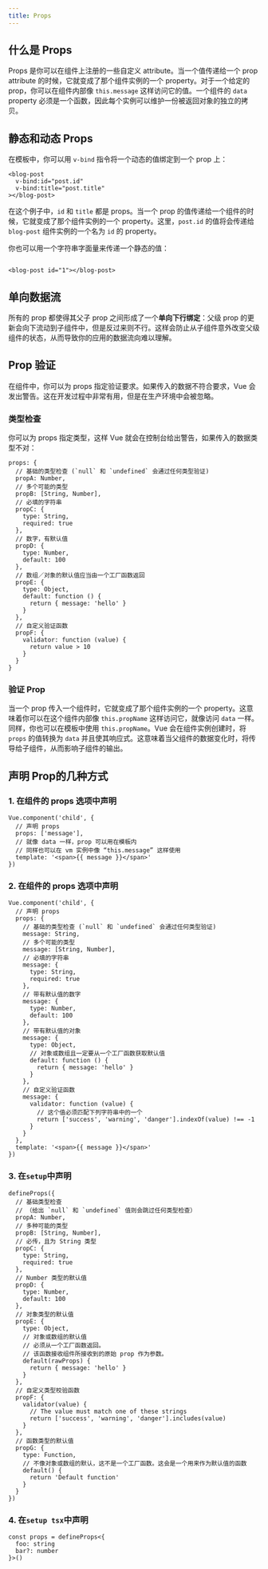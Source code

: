 ```yaml
---
title: Props
---
```


## 什么是 Props

Props 是你可以在组件上注册的一些自定义 attribute。当一个值传递给一个 prop attribute 的时候，它就变成了那个组件实例的一个 property。对于一个给定的 prop，你可以在组件内部像 `this.message` 这样访问它的值。一个组件的 `data` property 必须是一个函数，因此每个实例可以维护一份被返回对象的独立的拷贝。

## 静态和动态 Props

在模板中，你可以用 `v-bind` 指令将一个动态的值绑定到一个 prop 上：

```tsx
<blog-post
  v-bind:id="post.id"
  v-bind:title="post.title"
></blog-post>
```

在这个例子中，`id` 和 `title` 都是 props。当一个 prop 的值传递给一个组件的时候，它就变成了那个组件实例的一个 property。这里，`post.id` 的值将会传递给 `blog-post` 组件实例的一个名为 `id` 的 property。

你也可以用一个字符串字面量来传递一个静态的值：

```tsx

<blog-post id="1"></blog-post>
```

## 单向数据流

所有的 prop 都使得其父子 prop 之间形成了一个**单向下行绑定**：父级 prop 的更新会向下流动到子组件中，但是反过来则不行。这样会防止从子组件意外改变父级组件的状态，从而导致你的应用的数据流向难以理解。

## Prop 验证

在组件中，你可以为 props 指定验证要求。如果传入的数据不符合要求，Vue 会发出警告。这在开发过程中非常有用，但是在生产环境中会被忽略。

### 类型检查

你可以为 props 指定类型，这样 Vue 就会在控制台给出警告，如果传入的数据类型不对：

```tsx
props: {
  // 基础的类型检查 (`null` 和 `undefined` 会通过任何类型验证)
  propA: Number,
  // 多个可能的类型
  propB: [String, Number],
  // 必填的字符串
  propC: {
    type: String,
    required: true
  },
  // 数字，有默认值
  propD: {
    type: Number,
    default: 100
  },
  // 数组／对象的默认值应当由一个工厂函数返回
  propE: {
    type: Object,
    default: function () {
      return { message: 'hello' }
    }
  },
  // 自定义验证函数
  propF: {
    validator: function (value) {
      return value > 10
    }
  }
}
```

### 验证 Prop

当一个 prop 传入一个组件时，它就变成了那个组件实例的一个 property。这意味着你可以在这个组件内部像 `this.propName` 这样访问它，就像访问 `data` 一样。同样，你也可以在模板中使用 `this.propName`。Vue 会在组件实例创建时，将 `props` 的值转换为 `data` 并且使其响应式。这意味着当父组件的数据变化时，将传导给子组件，从而影响子组件的输出。

## 声明 Prop的几种方式

### 1. 在组件的 props 选项中声明

```tsx
Vue.component('child', {
  // 声明 props
  props: ['message'],
  // 就像 data 一样，prop 可以用在模板内
  // 同样也可以在 vm 实例中像 “this.message” 这样使用
  template: '<span>{{ message }}</span>'
})
```

### 2. 在组件的 props 选项中声明

```tsx
Vue.component('child', {
  // 声明 props
  props: {
    // 基础的类型检查 (`null` 和 `undefined` 会通过任何类型验证)
    message: String,
    // 多个可能的类型
    message: [String, Number],
    // 必填的字符串
    message: {
      type: String,
      required: true
    },
    // 带有默认值的数字
    message: {
      type: Number,
      default: 100
    },
    // 带有默认值的对象
    message: {
      type: Object,
      // 对象或数组且一定要从一个工厂函数获取默认值
      default: function () {
        return { message: 'hello' }
      }
    },
    // 自定义验证函数
    message: {
      validator: function (value) {
        // 这个值必须匹配下列字符串中的一个
        return ['success', 'warning', 'danger'].indexOf(value) !== -1
      }
    }
  },
  template: '<span>{{ message }}</span>'
})
```

### 3. 在`setup`中声明

```tsx
defineProps({
  // 基础类型检查
  // （给出 `null` 和 `undefined` 值则会跳过任何类型检查）
  propA: Number,
  // 多种可能的类型
  propB: [String, Number],
  // 必传，且为 String 类型
  propC: {
    type: String,
    required: true
  },
  // Number 类型的默认值
  propD: {
    type: Number,
    default: 100
  },
  // 对象类型的默认值
  propE: {
    type: Object,
    // 对象或数组的默认值
    // 必须从一个工厂函数返回。
    // 该函数接收组件所接收到的原始 prop 作为参数。
    default(rawProps) {
      return { message: 'hello' }
    }
  },
  // 自定义类型校验函数
  propF: {
    validator(value) {
      // The value must match one of these strings
      return ['success', 'warning', 'danger'].includes(value)
    }
  },
  // 函数类型的默认值
  propG: {
    type: Function,
    // 不像对象或数组的默认，这不是一个工厂函数。这会是一个用来作为默认值的函数
    default() {
      return 'Default function'
    }
  }
})
```

### 4. 在`setup tsx`中声明

```tsx
const props = defineProps<{
  foo: string
  bar?: number
}>()
```
